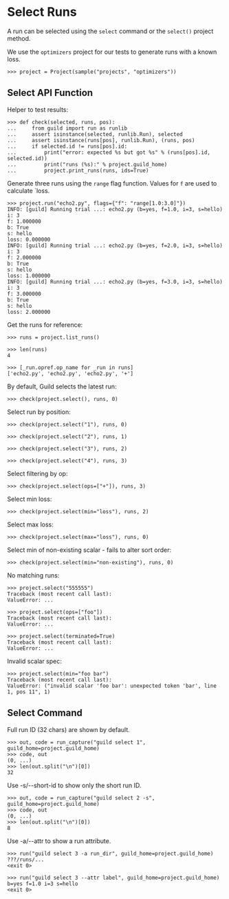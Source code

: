# Select Runs

A run can be selected using the `select` command or the `select()`
project method.

We use the `optimizers` project for our tests to generate runs with a
known loss.

    >>> project = Project(sample("projects", "optimizers"))

## Select API Function

Helper to test results:

    >>> def check(selected, runs, pos):
    ...     from guild import run as runlib
    ...     assert isinstance(selected, runlib.Run), selected
    ...     assert isinstance(runs[pos], runlib.Run), (runs, pos)
    ...     if selected.id != runs[pos].id:
    ...         print("error: expected %s but got %s" % (runs[pos].id, selected.id))
    ...         print("runs (%s):" % project.guild_home)
    ...         project.print_runs(runs, ids=True)

Generate three runs using the `range` flag function. Values for `f`
are used to calculate `loss.

    >>> project.run("echo2.py", flags={"f": "range[1.0:3.0]"})
    INFO: [guild] Running trial ...: echo2.py (b=yes, f=1.0, i=3, s=hello)
    i: 3
    f: 1.000000
    b: True
    s: hello
    loss: 0.000000
    INFO: [guild] Running trial ...: echo2.py (b=yes, f=2.0, i=3, s=hello)
    i: 3
    f: 2.000000
    b: True
    s: hello
    loss: 1.000000
    INFO: [guild] Running trial ...: echo2.py (b=yes, f=3.0, i=3, s=hello)
    i: 3
    f: 3.000000
    b: True
    s: hello
    loss: 2.000000

Get the runs for reference:

    >>> runs = project.list_runs()

    >>> len(runs)
    4

    >>> [_run.opref.op_name for _run in runs]
    ['echo2.py', 'echo2.py', 'echo2.py', '+']

By default, Guild selects the latest run:

    >>> check(project.select(), runs, 0)

Select run by position:

    >>> check(project.select("1"), runs, 0)

    >>> check(project.select("2"), runs, 1)

    >>> check(project.select("3"), runs, 2)

    >>> check(project.select("4"), runs, 3)

Select filtering by op:

    >>> check(project.select(ops=["+"]), runs, 3)

Select min loss:

    >>> check(project.select(min="loss"), runs, 2)

Select max loss:

    >>> check(project.select(max="loss"), runs, 0)

Select min of non-existing scalar - fails to alter sort order:

    >>> check(project.select(min="non-existing"), runs, 0)

No matching runs:

    >>> project.select("555555")
    Traceback (most recent call last):
    ValueError: ...

    >>> project.select(ops=["foo"])
    Traceback (most recent call last):
    ValueError: ...

    >>> project.select(terminated=True)
    Traceback (most recent call last):
    ValueError: ...

Invalid scalar spec:

    >>> project.select(min="foo bar")
    Traceback (most recent call last):
    ValueError: ("invalid scalar 'foo bar': unexpected token 'bar', line 1, pos 11", 1)

## Select Command

Full run ID (32 chars) are shown by default.

    >>> out, code = run_capture("guild select 1", guild_home=project.guild_home)
    >>> code, out
    (0, ...)
    >>> len(out.split("\n")[0])
    32

Use -s/--short-id to show only the short run ID.

    >>> out, code = run_capture("guild select 2 -s", guild_home=project.guild_home)
    >>> code, out
    (0, ...)
    >>> len(out.split("\n")[0])
    8

Use -a/--attr to show a run attribute.

    >>> run("guild select 3 -a run_dir", guild_home=project.guild_home)
    ???/runs/...
    <exit 0>

    >>> run("guild select 3 --attr label", guild_home=project.guild_home)
    b=yes f=1.0 i=3 s=hello
    <exit 0>
